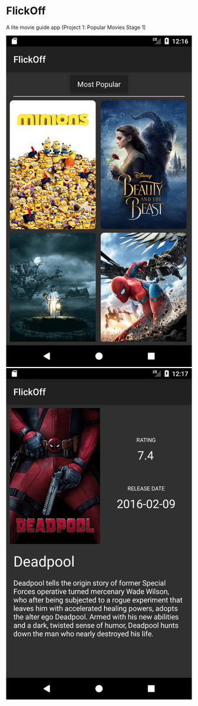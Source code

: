# FlickOff
A lite movie guide app (Project 1: Popular Movies Stage 1)


![Alt text](/screenshots/screen0.png?raw=true "Screen 1")
![Alt text](/screenshots/screen1.png?raw=true "Screen 2")
